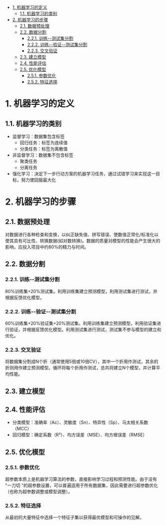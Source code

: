<!-- TOC -->

- [1. 机器学习的定义](#1-机器学习的定义)
  - [1.1. 机器学习的类别](#11-机器学习的类别)
- [2. 机器学习的步骤](#2-机器学习的步骤)
  - [2.1. 数据预处理](#21-数据预处理)
  - [2.2. 数据分割](#22-数据分割)
    - [2.2.1. 训练--测试集分割](#221-训练--测试集分割)
    - [2.2.2. 训练--验证--测试集分割](#222-训练--验证--测试集分割)
    - [2.2.3. 交叉验证](#223-交叉验证)
  - [2.3. 建立模型](#23-建立模型)
  - [2.4. 性能评估](#24-性能评估)
  - [2.5. 优化模型](#25-优化模型)
    - [2.5.1. 参数优化](#251-参数优化)
    - [2.5.2. 特征选择](#252-特征选择)

<!-- /TOC -->
# 1. 机器学习的定义
## 1.1. 机器学习的类别
* 监督学习：数据集包含标签
    * 回归任务：标签为连续值
    * 分类任务：标签为离散值
* 非监督学习：数据集不包含标签
    * 聚类任务
    * 分离任务
* 强化学习：决定下一步行动方案的机器学习任务，通过试错学习来实现这一目标，努力使回报最大化
# 2. 机器学习的步骤
## 2.1. 数据预处理
对数据进行各种检查和变换，以纠正缺失值、拼写错误、使数值正常化/标准化以使其具有可比性、转换数据(如对数转换)。数据的质量对模型的性能会产生很大的影响，应投入项目中约80%的精力与时间。
## 2.2. 数据分割
### 2.2.1. 训练--测试集分割
80%训练集+20%测试集。利用训练集建立预测模型，利用测试集进行测试，并根据反馈优化模型。
### 2.2.2. 训练--验证--测试集分割
60%训练集+20%验证集+20%测试集。利用训练集建立预测模型，利用验证集进行验证，并根据反馈优化模型。利用测试集进行测试，测试集不参与模型的建立和优化。
### 2.2.3. 交叉验证
将数据集分割成N个折（通常使用5倍或10倍CV），其中一个折用作测试，其余的折则用作建立预测模型。循环将每个折用作测试，总共将建立N个模型，并计算平均性能。
## 2.3. 建立模型
## 2.4. 性能评估
* 分类模型：准确率（Ac）、灵敏度（Sn）、特异性（Sp）、马太相关系数（MCC）
* 回归模型：确定系数（R²）、均方误差（MSE）、均方根误差（RMSE）
## 2.5. 优化模型
### 2.5.1. 参数优化
超参数本质上是机器学习算法的参数，直接影响学习过程和预测性能。由于没有 "一刀切 "的超参数设置，可以普遍适用于所有数据集，因此需要进行超参数优化（也称为超参数调整或模型调整）。
### 2.5.2. 特征选择
从最初的大量特征中选择一个特征子集以获得最优模型和可操作的见解。
